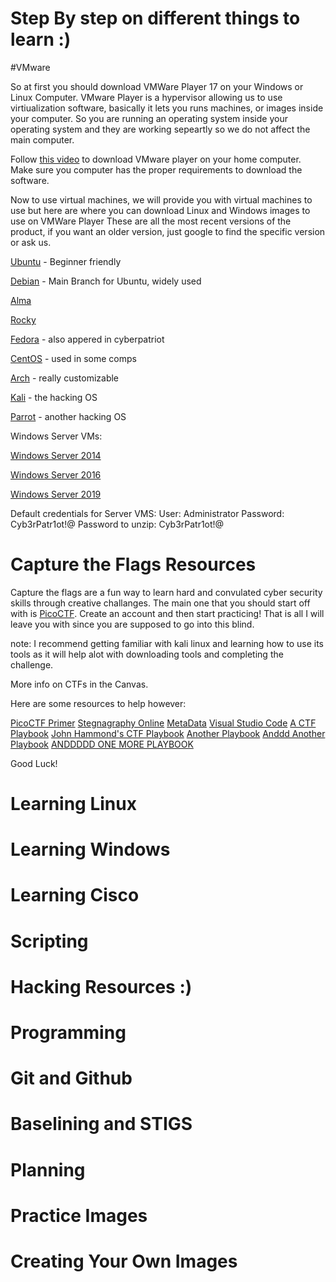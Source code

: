 # Step By step on different things to learn :)

#VMware 

So at first you should download VMWare Player 17 on your Windows or Linux Computer. 
VMware Player is a hypervisor allowing us to use virtiualization software, basically it lets you runs machines, or images inside your computer. So you are running an operating system inside your operating system and they are working sepeartly so we do not affect the main computer. 

Follow [this video](https://www.youtube.com/watch?v=EEEMKwqD7Yk) to download VMware player on your home computer. Make sure you computer has the proper requirements to download the software. 

Now to use virtual machines, we will provide you with virtual machines to use but here are where you can download Linux and Windows images to use on VMWare Player 
These are all the most recent versions of the product, if you want an older version, just google to find the specific version or ask us. 

[Ubuntu](https://ubuntu.com/) - Beginner friendly 

[Debian](https://www.debian.org/) - Main Branch for Ubuntu, widely used

[Alma](https://almalinux.org/)

[Rocky](https://rockylinux.org/download)

[Fedora](https://fedoraproject.org/workstation/download) - also appered in cyberpatriot 

[CentOS](https://www.centos.org/download/#sources) - used in some comps

[Arch](https://gitlab.archlinux.org/archlinux/arch-boxes/-/packages/1375) - really customizable

[Kali](https://www.kali.org/) - the hacking OS 

[Parrot](https://parrotlinux.org/download/) - another hacking OS 

Windows Server VMs:

[Windows Server 2014](https://drive.google.com/file/d/15ZlhfcHLvO0EhsJPaj3CBt9vTAcdz_0N/view?usp=sharing)

[Windows Server 2016](https://drive.google.com/file/d/1kKYo8C_T0Xs4d_lZWpu-OO1ApYWcenUu/view?usp=sharing)

[Windows Server 2019](https://drive.google.com/file/d/1yxeHNphxZwmdMr_FFPS08XkvLy1i_a7I/view?usp=sharing)

Default credentials for Server VMS:
User: Administrator
Password: Cyb3rPatr1ot!@
Password to unzip: Cyb3rPatr1ot!@


# Capture the Flags Resources

Capture the flags are a fun way to learn hard and convulated cyber security skills through creative challanges. The main one that you should start off with is [PicoCTF](https://picoctf.org/). Create an account and then start practicing! That is all I will leave you with since you are supposed to go into this blind. 

note: I recommend getting familiar with kali linux and learning how to use its tools as it will help alot with downloading tools and completing the challenge.

More info on CTFs in the Canvas.

Here are some resources to help however: 

[PicoCTF Primer](https://primer.picoctf.com/#_general)
[Stegnagraphy Online](https://georgeom.net/StegOnline/upload) 
[MetaData](https://www.metadata2go.com/result#j=96caba54-723d-41ed-9010-9351770167e2)
[Visual Studio Code](https://code.visualstudio.com/)
[A CTF Playbook](https://fareedfauzi.gitbook.io/ctf-playbook/a-few-tips)
[John Hammond's CTF Playbook](https://github.com/JohnHammond/ctf-katana?tab=readme-ov-file#apk-forensics)
[Another Playbook](https://github.com/apsdehal/aWEsoMe-cTf?tab=readme-ov-file#bruteforcers)
[Anddd Another Playbook](https://github.com/uppusaikiran/awesome-ctf-cheatsheet?tab=readme-ov-file#netdiscover-scanning)
[ANDDDDD ONE MORE PLAYBOOK](https://github.com/Slothkrew/ctf-playbook?tab=readme-ov-file#web-security) 

Good Luck! 


# Learning Linux 


# Learning Windows 

# Learning Cisco 

# Scripting

# Hacking Resources :) 

# Programming 

# Git and Github 

# Baselining and STIGS

# Planning 

# Practice Images 

# Creating Your Own Images






